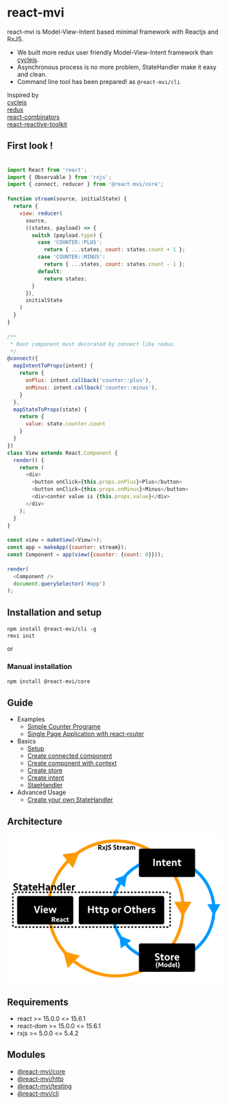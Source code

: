 # react-mvi

react-mvi is Model-View-Intent based minimal framework with Reactjs and RxJS.

- We built more redux user friendly Model-View-Intent framework than [cyclejs](http://cycle.js.org/).
- Asynchronous process is no more problem, StateHandler make it easy and clean.
- Command line tool has been prepared! as `@react-mvi/cli`

Inspired by  
[cyclejs](http://cycle.js.org/)  
[redux](https://github.com/reactjs/redux)  
[react-combinators](https://github.com/milankinen/react-combinators)  
[react-reactive-toolkit](https://github.com/milankinen/react-reactive-toolkit)

## First look !

```javascript

import React from 'react';
import { Observable } from 'rxjs';
import { connect, reducer } from '@react-mvi/core';

function stream(source, initialState) {
  return {
    view: reducer(
      source,
      ((states, payload) => {
        switch (payload.type) {
          case 'COUNTER::PLUS':
            return { ...states, count: states.count + 1 };
          case 'COUNTER::MINUS':
            return { ...states, count: states.count - 1 };
          default:
            return states;
        }
      }),
      initialState
    )
  }
}

/**
 * Root component must decorated by connect like redux.
 */
@connect({
  mapIntentToProps(intent) {
    return {
      onPlus: intent.callback('counter::plus'),
      onMinus: intent.callback('counter::minus'),
    }
  },
  mapStateToProps(state) {
    return {
      value: state.counter.count
    }
  }
})
class View extends React.Component {
  render() {
    return (
      <div>
        <button onClick={this.props.onPlus}>Plus</button>
        <button onClick={this.props.onMinus}>Minus</button>
        <div>conter value is {this.props.value}</div>
      </div>
    );
  }
}

const view = makeView(<View/>);
const app = makeApp({counter: stream});
const Component = app(view({counter: {count: 0}}));

render(
  <Component />
  document.querySelector('#app')
);

```

## Installation and setup


```
npm install @react-mvi/cli -g
rmvi init
```

or

### Manual installation

```
npm install @react-mvi/core
```


## Guide

- Examples
    - [Simple Counter Programe](./docs/basic_guide.md)
    - [Single Page Application with react-router](./docs/spa.md)
- Basics
    - [Setup](./docs/setup.md)
    - [Create connected component](./docs/basics/create_connected_component.md)
    - [Create component with context](./docs/basics/create_component.md)
    - [Create store](./docs/basics/create_store.md)
    - [Create intent](./docs/basics/create_intent.md)
    - [StaeHandler](./docs/basics/state_handler.md)
- Advanced Usage
    - [Create your own StateHandler](./docs/au/create_yow_state_handler.md)

## Architecture

![architecture](./images/react-mvi.png)

## Requirements

- react >= 15.0.0 <= 15.6.1
- react-dom >= 15.0.0 <= 15.6.1
- rxjs >= 5.0.0 <= 5.4.2

## Modules

- [@react-mvi/core](modules/core)
- [@react-mvi/http](modules/http)
- [@react-mvi/testing](modules/testing)
- [@react-mvi/cli](modules/cli)
